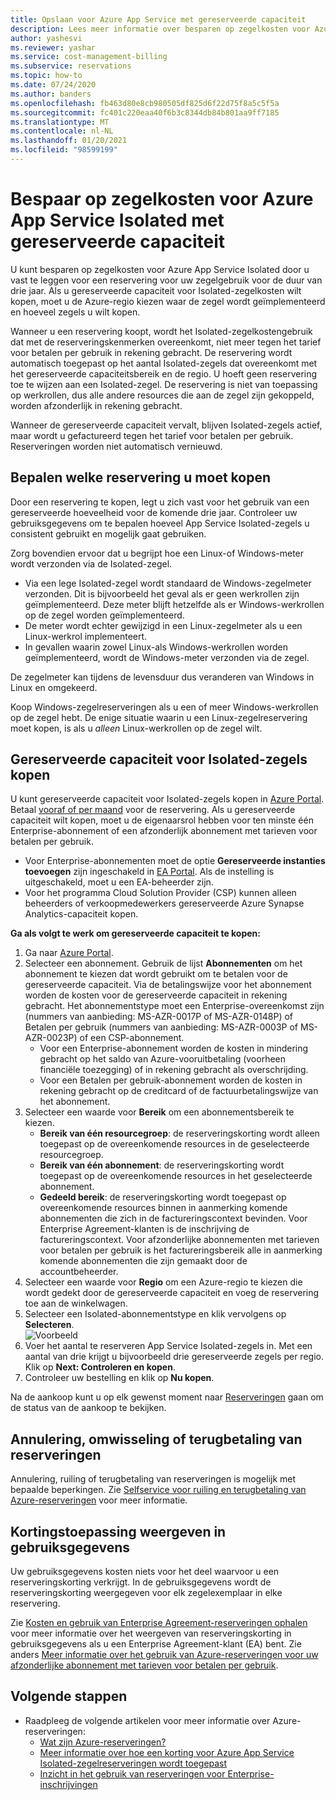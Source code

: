 ```yaml
---
title: Opslaan voor Azure App Service met gereserveerde capaciteit
description: Lees meer informatie over besparen op zegelkosten voor Azure App Service Isolated met gereserveerde capaciteit.
author: yashesvi
ms.reviewer: yashar
ms.service: cost-management-billing
ms.subservice: reservations
ms.topic: how-to
ms.date: 07/24/2020
ms.author: banders
ms.openlocfilehash: fb463d80e8cb980505df825d6f22d75f8a5c5f5a
ms.sourcegitcommit: fc401c220eaa40f6b3c8344db84b801aa9ff7185
ms.translationtype: MT
ms.contentlocale: nl-NL
ms.lasthandoff: 01/20/2021
ms.locfileid: "98599199"
---
```

# <a name="save-costs-for-azure-app-service-isolated-stamp-fee-with-reserved-capacity"></a>Bespaar op zegelkosten voor Azure App Service Isolated met gereserveerde capaciteit

U kunt besparen op zegelkosten voor Azure App Service Isolated door u vast te leggen voor een reservering voor uw zegelgebruik voor de duur van drie jaar. Als u gereserveerde capaciteit voor Isolated-zegelkosten wilt kopen, moet u de Azure-regio kiezen waar de zegel wordt geïmplementeerd en hoeveel zegels u wilt kopen.

Wanneer u een reservering koopt, wordt het Isolated-zegelkostengebruik dat met de reserveringskenmerken overeenkomt, niet meer tegen het tarief voor betalen per gebruik in rekening gebracht. De reservering wordt automatisch toegepast op het aantal Isolated-zegels dat overeenkomt met het gereserveerde capaciteitsbereik en de regio. U hoeft geen reservering toe te wijzen aan een Isolated-zegel. De reservering is niet van toepassing op werkrollen, dus alle andere resources die aan de zegel zijn gekoppeld, worden afzonderlijk in rekening gebracht.

Wanneer de gereserveerde capaciteit vervalt, blijven Isolated-zegels actief, maar wordt u gefactureerd tegen het tarief voor betalen per gebruik. Reserveringen worden niet automatisch vernieuwd.

## <a name="determine-the-right-reservation-to-purchase"></a>Bepalen welke reservering u moet kopen

Door een reservering te kopen, legt u zich vast voor het gebruik van een gereserveerde hoeveelheid voor de komende drie jaar. Controleer uw gebruiksgegevens om te bepalen hoeveel App Service Isolated-zegels u consistent gebruikt en mogelijk gaat gebruiken.

Zorg bovendien ervoor dat u begrijpt hoe een Linux-of Windows-meter wordt verzonden via de Isolated-zegel.

- Via een lege Isolated-zegel wordt standaard de Windows-zegelmeter verzonden. Dit is bijvoorbeeld het geval als er geen werkrollen zijn geïmplementeerd. Deze meter blijft hetzelfde als er Windows-werkrollen op de zegel worden geïmplementeerd.
- De meter wordt echter gewijzigd in een Linux-zegelmeter als u een Linux-werkrol implementeert.
- In gevallen waarin zowel Linux-als Windows-werkrollen worden geïmplementeerd, wordt de Windows-meter verzonden via de zegel.

De zegelmeter kan tijdens de levensduur dus veranderen van Windows in Linux en omgekeerd.

Koop Windows-zegelreserveringen als u een of meer Windows-werkrollen op de zegel hebt. De enige situatie waarin u een Linux-zegelreservering moet kopen, is als u _alleen_ Linux-werkrollen op de zegel wilt.

## <a name="buy-isolated-stamp-reserved-capacity"></a>Gereserveerde capaciteit voor Isolated-zegels kopen

U kunt gereserveerde capaciteit voor Isolated-zegels kopen in [Azure Portal](https://portal.azure.com/#blade/Microsoft_Azure_Reservations/CreateBlade/referrer/documentation/filters/%7B%22reservedResourceType%22%3A%22AppService%22%7D). Betaal [vooraf of per maand](./prepare-buy-reservation.md) voor de reservering. Als u gereserveerde capaciteit wilt kopen, moet u de eigenaarsrol hebben voor ten minste één Enterprise-abonnement of een afzonderlijk abonnement met tarieven voor betalen per gebruik.

- Voor Enterprise-abonnementen moet de optie **Gereserveerde instanties toevoegen** zijn ingeschakeld in [EA Portal](https://ea.azure.com/). Als de instelling is uitgeschakeld, moet u een EA-beheerder zijn.
- Voor het programma Cloud Solution Provider (CSP) kunnen alleen beheerders of verkoopmedewerkers gereserveerde Azure Synapse Analytics-capaciteit kopen.

**Ga als volgt te werk om gereserveerde capaciteit te kopen:**

1. Ga naar [Azure Portal](https://portal.azure.com/#blade/Microsoft_Azure_Reservations/CreateBlade/referrer/documentation/filters/%7B%22reservedResourceType%22%3A%22AppService%22%7D).
1. Selecteer een abonnement. Gebruik de lijst **Abonnementen** om het abonnement te kiezen dat wordt gebruikt om te betalen voor de gereserveerde capaciteit. Via de betalingswijze voor het abonnement worden de kosten voor de gereserveerde capaciteit in rekening gebracht. Het abonnementstype moet een Enterprise-overeenkomst zijn (nummers van aanbieding: MS-AZR-0017P of MS-AZR-0148P) of Betalen per gebruik (nummers van aanbieding: MS-AZR-0003P of MS-AZR-0023P) of een CSP-abonnement.
    - Voor een Enterprise-abonnement worden de kosten in mindering gebracht op het saldo van Azure-vooruitbetaling (voorheen financiële toezegging) of in rekening gebracht als overschrijding.
    - Voor een Betalen per gebruik-abonnement worden de kosten in rekening gebracht op de creditcard of de factuurbetalingswijze van het abonnement.
1. Selecteer een waarde voor **Bereik** om een abonnementsbereik te kiezen.
    - **Bereik van één resourcegroep**: de reserveringskorting wordt alleen toegepast op de overeenkomende resources in de geselecteerde resourcegroep.
    - **Bereik van één abonnement**: de reserveringskorting wordt toegepast op de overeenkomende resources in het geselecteerde abonnement.
    - **Gedeeld bereik**: de reserveringskorting wordt toegepast op overeenkomende resources binnen in aanmerking komende abonnementen die zich in de factureringscontext bevinden. Voor Enterprise Agreement-klanten is de inschrijving de factureringscontext. Voor afzonderlijke abonnementen met tarieven voor betalen per gebruik is het factureringsbereik alle in aanmerking komende abonnementen die zijn gemaakt door de accountbeheerder.
1. Selecteer een waarde voor **Regio** om een Azure-regio te kiezen die wordt gedekt door de gereserveerde capaciteit en voeg de reservering toe aan de winkelwagen.
1. Selecteer een Isolated-abonnementstype en klik vervolgens op **Selecteren**.  
    ![Voorbeeld](./media/prepay-app-service-isolated-stamp/app-service-isolated-stamp-select.png)
1. Voer het aantal te reserveren App Service Isolated-zegels in. Met een aantal van drie krijgt u bijvoorbeeld drie gereserveerde zegels per regio. Klik op **Next: Controleren en kopen**.
1. Controleer uw bestelling en klik op **Nu kopen**.

Na de aankoop kunt u op elk gewenst moment naar [Reserveringen](https://portal.azure.com/#blade/Microsoft_Azure_Reservations/ReservationsBrowseBlade) gaan om de status van de aankoop te bekijken.

## <a name="cancel-exchange-or-refund-reservations"></a>Annulering, omwisseling of terugbetaling van reserveringen

Annulering, ruiling of terugbetaling van reserveringen is mogelijk met bepaalde beperkingen. Zie [Selfservice voor ruiling en terugbetaling van Azure-reserveringen](exchange-and-refund-azure-reservations.md) voor meer informatie.

## <a name="discount-application-shown-in-usage-data"></a>Kortingstoepassing weergeven in gebruiksgegevens

Uw gebruiksgegevens kosten niets voor het deel waarvoor u een reserveringskorting verkrijgt. In de gebruiksgegevens wordt de reserveringskorting weergegeven voor elk zegelexemplaar in elke reservering.

Zie [Kosten en gebruik van Enterprise Agreement-reserveringen ophalen](understand-reserved-instance-usage-ea.md) voor meer informatie over het weergeven van reserveringskorting in gebruiksgegevens als u een Enterprise Agreement-klant (EA) bent. Zie anders [Meer informatie over het gebruik van Azure-reserveringen voor uw afzonderlijke abonnement met tarieven voor betalen per gebruik](understand-reserved-instance-usage.md).

## <a name="next-steps"></a>Volgende stappen

- Raadpleeg de volgende artikelen voor meer informatie over Azure-reserveringen:
  - [Wat zijn Azure-reserveringen?](save-compute-costs-reservations.md)
  - [Meer informatie over hoe een korting voor Azure App Service Isolated-zegelreserveringen wordt toegepast](reservation-discount-app-service-isolated-stamp.md)
  - [Inzicht in het gebruik van reserveringen voor Enterprise-inschrijvingen](understand-reserved-instance-usage-ea.md)